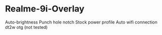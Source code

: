 # Realme-9i-Overlay
Auto-brightness
Punch hole notch
Stock power profile
Auto wifi connection
dt2w
otg (not tested)
